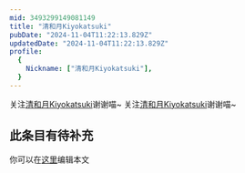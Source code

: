 ```yaml
---
mid: 3493299149081149
title: "清和月Kiyokatsuki"
pubDate: "2024-11-04T11:22:13.829Z"
updatedDate: "2024-11-04T11:22:13.829Z"
profile:
  {
    Nickname: ["清和月Kiyokatsuki"],
  }
---
```


关注[清和月Kiyokatsuki](https://space.bilibili.com/3493299149081149)谢谢喵~ 关注[清和月Kiyokatsuki](https://space.bilibili.com/3493299149081149)谢谢喵~

## 此条目有待补充
你可以在[这里](https://github.com/Yuhanawa/VTuber.ICU-Content/edit/master/v/清和月Kiyokatsuki/index.md)编辑本文

